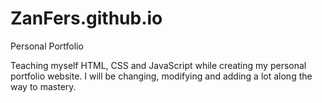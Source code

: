 # ZanFers.github.io
Personal Portfolio

Teaching myself HTML, CSS and JavaScript while creating my personal portfolio website.
I will be changing, modifying and adding a lot along the way to mastery.
